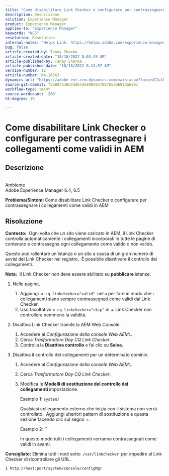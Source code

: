 ```yaml
---
title: "Come disabilitare Link Checker o configurare per contrassegnare i collegamenti come validi in AEM"
description: Descrizione
solution: Experience Manager
product: Experience Manager
applies-to: "Experience Manager"
keywords: "KCS"
resolution: Resolution
internal-notes: "Helpx Link: https://helpx.adobe.com/experience-manager/kb/how-to-configure-linkchecker-tomark-alllinks-asvalid.html"
bug: false
article-created-by: Tanay Sharma .
article-created-date: "10/18/2022 8:03:49 AM"
article-published-by: Tanay Sharma .
article-published-date: "10/18/2022 8:13:57 AM"
version-number: 12
article-number: KA-16563
dynamics-url: "https://adobe-ent.crm.dynamics.com/main.aspx?forceUCI=1&pagetype=entityrecord&etn=knowledgearticle&id=25976761-bb4e-ed11-bba2-0022480868ff"
source-git-commit: fba887a38d3dd64de898593788765ad691da6001
workflow-type: tm+mt
source-wordcount: '260'
ht-degree: 1%

---
```


# Come disabilitare Link Checker o configurare per contrassegnare i collegamenti come validi in AEM

## Descrizione

<br>Ambiente<br>
Adobe Experience Manager 6.4, 6.5


<b>Problema/Sintomi</b>
Come disabilitare Link Checker o configurare per contrassegnare i collegamenti come validi in AEM


## Risoluzione


<b>Contesto:</b>  Ogni volta che un sito viene caricato in AEM, il Link Checker controlla automaticamente i collegamenti incorporati in tutte le pagine di contenuto e contrassegna ogni collegamento come valido o non valido.

Questo può rallentare un&#39;istanza o un sito a causa di un gran numero di avvisi del Link Checker nel registro.  È possibile disattivare il controllo dei collegamenti.

<b>Nota:</b>  Il Link Checker non deve essere abilitato su <b>pubblicare </b>istanze.



1. Nelle pagine,
   1. Aggiungi` x-cq-linkchecker="valid" `nel `a` per fare in modo che i collegamenti siano sempre contrassegnati come validi dal Link Checker.
   2. Uso facoltativo `x-cq-linkchecker="skip"` in `a`. Link Checker non controllerà nemmeno la validità.
2. Disattiva Link Checker tramite la AEM Web Console.
   1. Accedere al *Configurazione della console Web AEM*`1`.
   2. Cerca *Trasformatore Day CQ Link Checker*.
   3. Controlla la <b>Disattiva controllo</b> e fai clic su <b>Salva</b>.
3. Disattiva il controllo dei collegamenti per un determinato dominio.

   1. Accedere al *Configurazione della console Web AEM*`1`.
   2. Cerca *Trasformatore Day CQ Link Checker*.
   3. Modifica le <b>Modelli di sostituzione del controllo dei collegamenti </b>impostazione.



      Esempio 1: `system/`

      Qualsiasi collegamento esterno che inizia con il sistema non verrà controllato.  Aggiungi ulteriori pattern di sostituzione a questa sezione facendo clic sul segno +. 



      Esempio 2: ``

      In questo modo tutti i collegamenti verranno contrassegnati come validi in avanti.




<b>Consigliato:</b> Elimina tutti i nodi sotto` /var/linkchecker `per impedire al Link Checker di ricontrollare gli URL.

`1 http://host:port/system/console/configMgr`
